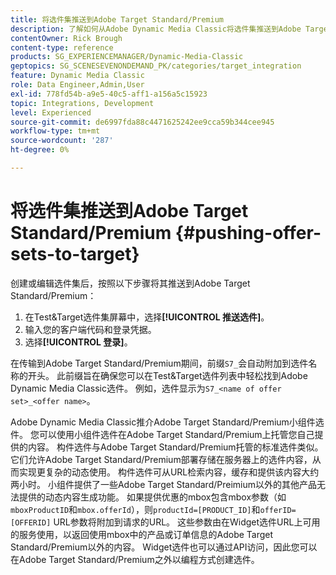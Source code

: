 ```yaml
---
title: 将选件集推送到Adobe Target Standard/Premium
description: 了解如何从Adobe Dynamic Media Classic将选件集推送到Adobe Target Standard/Premium。
contentOwner: Rick Brough
content-type: reference
products: SG_EXPERIENCEMANAGER/Dynamic-Media-Classic
geptopics: SG_SCENESEVENONDEMAND_PK/categories/target_integration
feature: Dynamic Media Classic
role: Data Engineer,Admin,User
exl-id: 778fd54b-a9e5-40c5-aff1-a156a5c15923
topic: Integrations, Development
level: Experienced
source-git-commit: de6997fda88c4471625242ee9cca59b344cee945
workflow-type: tm+mt
source-wordcount: '287'
ht-degree: 0%

---
```


# 将选件集推送到Adobe Target Standard/Premium {#pushing-offer-sets-to-target}

创建或编辑选件集后，按照以下步骤将其推送到Adobe Target Standard/Premium：

1. 在Test&amp;Target选件集屏幕中，选择&#x200B;**[!UICONTROL 推送选件]**。
1. 输入您的客户端代码和登录凭据。
1. 选择&#x200B;**[!UICONTROL 登录]**。

在传输到Adobe Target Standard/Premium期间，前缀`S7_`会自动附加到选件名称的开头。 此前缀旨在确保您可以在Test&amp;Target选件列表中轻松找到Adobe Dynamic Media Classic选件。 例如，选件显示为`S7_<name of offer set>_<offer name>`。

Adobe Dynamic Media Classic推介Adobe Target Standard/Premium小组件选件。 您可以使用小组件选件在Adobe Target Standard/Premium上托管您自己提供的内容。 构件选件与Adobe Target Standard/Premium托管的标准选件类似。 它们允许Adobe Target Standard/Premium部署存储在服务器上的选件内容，从而实现更复杂的动态使用。 构件选件可从URL检索内容，缓存和提供该内容大约两小时。 小组件提供了一些Adobe Target Standard/Preimium以外的其他产品无法提供的动态内容生成功能。 如果提供优惠的mbox包含mbox参数（如`mboxProductID`和`mbox.offerId`），则`productId=[PRODUCT_ID]`和`offerID=[OFFERID]` URL参数将附加到请求的URL。 这些参数由在Widget选件URL上可用的服务使用，以返回使用mbox中的产品或订单信息的Adobe Target Standard/Premium以外的内容。 Widget选件也可以通过API访问，因此您可以在Adobe Target Standard/Premium之外以编程方式创建选件。
